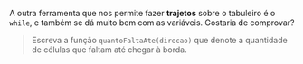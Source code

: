 A outra ferramenta que nos permite fazer **trajetos** sobre o tabuleiro é o `while`, e também se dá muito bem com as variáveis.  Gostaria de comprovar?

> Escreva a função `quantoFaltaAte(direcao)` que denote a quantidade de células que faltam até chegar à borda.